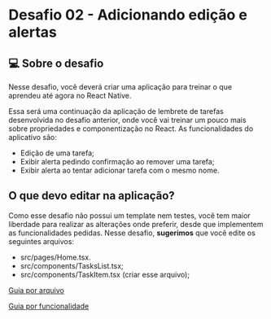# Desafio 02 - Adicionando edição e alertas

## 💻 Sobre o desafio

Nesse desafio, você deverá criar uma aplicação para treinar o que aprendeu até agora no React Native.

Essa será uma continuação da aplicação de lembrete de tarefas desenvolvida no desafio anterior, onde você vai treinar um pouco mais sobre propriedades e componentização no React.
As funcionalidades do aplicativo são:

- Edição de uma tarefa;
- Exibir alerta pedindo confirmação ao remover uma tarefa;
- Exibir alerta ao tentar adicionar tarefa com o mesmo nome.

## O que devo editar na aplicação?

Como esse desafio não possui um template nem testes, você tem maior liberdade para realizar as alterações onde preferir, desde que implementem as funcionalidades pedidas. Nesse desafio, **sugerimos** que você edite os seguintes arquivos:

- src/pages/Home.tsx.
- src/components/TasksList.tsx;
- src/components/TaskItem.tsx (criar esse arquivo);

[Guia por arquivo](https://www.notion.so/Guia-por-arquivo-6960db4c0daa47daa190d365ad335583)

[Guia por funcionalidade](https://www.notion.so/Guia-por-funcionalidade-8d33e9c5a49048b78891a0236e6a9d4b)


